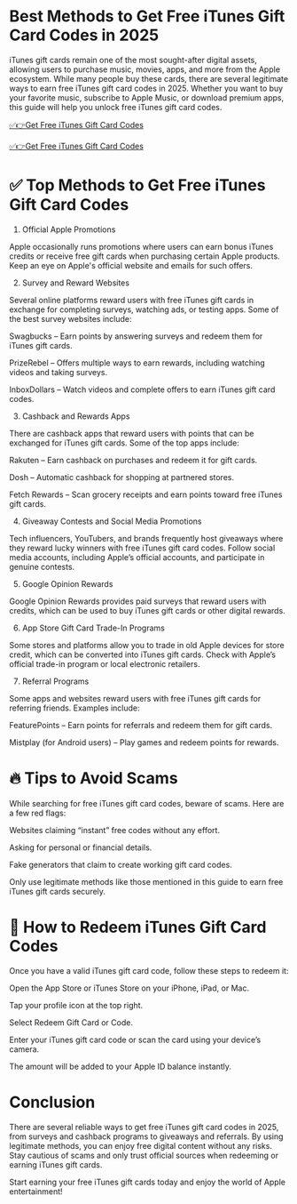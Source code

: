 # Best Methods to Get Free iTunes Gift Card Codes in 2025
iTunes gift cards remain one of the most sought-after digital assets, allowing users to purchase music, movies, apps, and more from the Apple ecosystem. While many people buy these cards, there are several legitimate ways to earn free iTunes gift card codes in 2025. Whether you want to buy your favorite music, subscribe to Apple Music, or download premium apps, this guide will help you unlock free iTunes gift card codes.

[✅👉Get Free iTunes Gift Card Codes](https://telegra.ph/Gift-Card-Link-02-19)

[✅👉Get Free iTunes Gift Card Codes](https://telegra.ph/Gift-Card-Link-02-19)

# ✅ Top Methods to Get Free iTunes Gift Card Codes

1. Official Apple Promotions

Apple occasionally runs promotions where users can earn bonus iTunes credits or receive free gift cards when purchasing certain Apple products. Keep an eye on Apple's official website and emails for such offers.

2. Survey and Reward Websites

Several online platforms reward users with free iTunes gift cards in exchange for completing surveys, watching ads, or testing apps. Some of the best survey websites include:

Swagbucks – Earn points by answering surveys and redeem them for iTunes gift cards.

PrizeRebel – Offers multiple ways to earn rewards, including watching videos and taking surveys.

InboxDollars – Watch videos and complete offers to earn iTunes gift card codes.

3. Cashback and Rewards Apps

There are cashback apps that reward users with points that can be exchanged for iTunes gift cards. Some of the top apps include:

Rakuten – Earn cashback on purchases and redeem it for gift cards.

Dosh – Automatic cashback for shopping at partnered stores.

Fetch Rewards – Scan grocery receipts and earn points toward free iTunes gift cards.

4. Giveaway Contests and Social Media Promotions

Tech influencers, YouTubers, and brands frequently host giveaways where they reward lucky winners with free iTunes gift card codes. Follow social media accounts, including Apple’s official accounts, and participate in genuine contests.

5. Google Opinion Rewards

Google Opinion Rewards provides paid surveys that reward users with credits, which can be used to buy iTunes gift cards or other digital rewards.

6. App Store Gift Card Trade-In Programs

Some stores and platforms allow you to trade in old Apple devices for store credit, which can be converted into iTunes gift cards. Check with Apple’s official trade-in program or local electronic retailers.

7. Referral Programs

Some apps and websites reward users with free iTunes gift cards for referring friends. Examples include:

FeaturePoints – Earn points for referrals and redeem them for gift cards.

Mistplay (for Android users) – Play games and redeem points for rewards.

# 🔥 Tips to Avoid Scams

While searching for free iTunes gift card codes, beware of scams. Here are a few red flags:

Websites claiming “instant” free codes without any effort.

Asking for personal or financial details.

Fake generators that claim to create working gift card codes.

Only use legitimate methods like those mentioned in this guide to earn free iTunes gift cards securely.

# 🎁 How to Redeem iTunes Gift Card Codes

Once you have a valid iTunes gift card code, follow these steps to redeem it:

Open the App Store or iTunes Store on your iPhone, iPad, or Mac.

Tap your profile icon at the top right.

Select Redeem Gift Card or Code.

Enter your iTunes gift card code or scan the card using your device’s camera.

The amount will be added to your Apple ID balance instantly.

# Conclusion

There are several reliable ways to get free iTunes gift card codes in 2025, from surveys and cashback programs to giveaways and referrals. By using legitimate methods, you can enjoy free digital content without any risks. Stay cautious of scams and only trust official sources when redeeming or earning iTunes gift cards.

Start earning your free iTunes gift cards today and enjoy the world of Apple entertainment!

